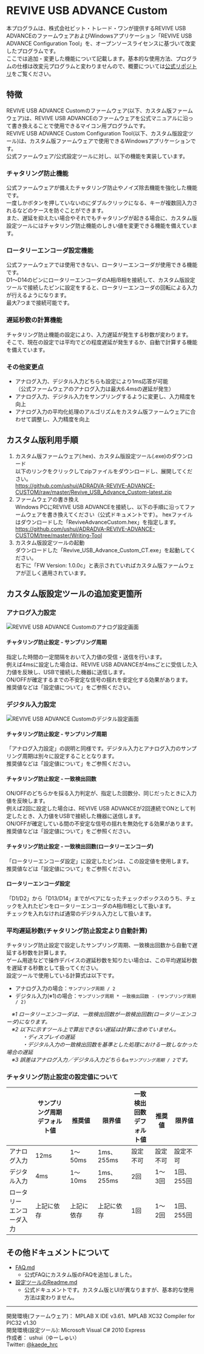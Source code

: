 #  REVIVE USB ADVANCE Custom

本プログラムは、株式会社ビット・トレード・ワンが提供するREVIVE USB ADVANCEのファームウェアおよびWindowsアプリケーション「REVIVE USB ADVANCE Configuration Tool」を、オープンソースライセンスに基づいて改変したプログラムです。  
ここでは追加・変更した機能について記載します。基本的な使用方法、プログラムの仕様は改変元プログラムと変わりませんので、概要については[公式リポジトリ](https://github.com/bit-trade-one/ADRADVA-REVIVE-ADVANCE)をご覧ください。  

## 特徴

REVIVE USB ADVANCE Customのファームウェア(以下、カスタム版ファームウェア)は、REVIVE USB ADVANCEのファームウェアを公式マニュアルに沿って書き換えることで使用できるマイコン用プログラムです。  
REVIVE USB ADVANCE Custom Configuration Tool(以下、カスタム版設定ツール)は、カスタム版ファームウェアで使用できるWindowsアプリケーションです。  
公式ファームウェア/公式設定ツールに対し、以下の機能を実装しています。  

### チャタリング防止機能
公式ファームウェアが備えたチャタリング防止やノイズ除去機能を強化した機能です。  
一度しかボタンを押していないのにダブルクリックになる、キーが複数回入力されるなどのケースを防ぐことができます。  
また、遅延を抑えたい場合やそれでもチャタリングが起きる場合に、カスタム版設定ツールにはチャタリング防止機能のしきい値を変更できる機能を備えています。  

### ロータリーエンコーダ設定機能
公式ファームウェアでは使用できない、ロータリーエンコーダが使用できる機能です。  
D1～D14のピンにロータリーエンコーダのA相/B相を接続して、カスタム版設定ツールで接続したピンに設定をすると、ロータリーエンコーダの回転による入力が行えるようになります。  
最大7つまで接続可能です。  

### 遅延秒数の計算機能
チャタリング防止機能の設定により、入力遅延が発生する秒数が変わります。  
そこで、現在の設定では平均でどの程度遅延が発生するか、自動で計算する機能を備えています。  

### その他変更点
 - アナログ入力、デジタル入力どちらも設定により1ms応答が可能  
 （公式ファームウェアのアナログ入力は最大6.4msの遅延が発生）  
 - アナログ入力、デジタル入力をサンプリングするように変更し、入力精度を向上  
 - アナログ入力の平均化処理のアルゴリズムをカスタム版ファームウェアに合わせて調整し、入力精度を向上  

## カスタム版利用手順
1. カスタム版ファームウェア(.hex)、カスタム版設定ツール(.exe)のダウンロード  
以下のリンクをクリックしてzipファイルをダウンロードし、展開してください。  
https://github.com/ushui/ADRADVA-REVIVE-ADVANCE-CUSTOM/raw/master/Revive_USB_Advance_Custom-latest.zip  
1. ファームウェアの書き換え  
Windows PCにREVIVE USB ADVANCEを接続し、以下の手順に沿ってファームウェアを書き換えてください（公式ドキュメントです）。 hexファイルはダウンロードした「ReviveAdvanceCustom.hex」を指定します。  
https://github.com/ushui/ADRADVA-REVIVE-ADVANCE-CUSTOM/tree/master/Writing-Tool  
1. カスタム版設定ツールの起動  
ダウンロードした「Revive_USB_Advance_Custom_CT.exe」を起動してください。  
右下に「FW Version: 1.0.0c」と表示されていればカスタム版ファームウェアが正しく適用されています。  

## カスタム版設定ツールの追加変更箇所
### アナログ入力設定
![REVIVE USB ADVANCE Customのアナログ設定画面](https://raw.githubusercontent.com/ushui/ADRADVA-REVIVE-ADVANCE-CUSTOM/master/revive_usb_advance_custom_analog.png "REVIVE USB ADVANCE Customのアナログ設定画面")
#### チャタリング防止設定 - サンプリング周期
指定した時間の一定間隔をおいて入力値の受信・送信を行います。  
例えば4msに設定した場合は、REVIVE USB ADVANCEが4msごとに受信した入力値を反映し、USBで接続した機器に送信します。  
ON/OFFが確定するまでの不安定な信号の揺れを安定化する効果があります。  
推奨値などは「設定値について」をご参照ください。  

### デジタル入力設定
![REVIVE USB ADVANCE Customのデジタル設定画面](https://raw.githubusercontent.com/ushui/ADRADVA-REVIVE-ADVANCE-CUSTOM/master/revive_usb_advance_custom_digital.png "REVIVE USB ADVANCE Customのデジタル設定画面")
#### チャタリング防止設定 - サンプリング周期
「アナログ入力設定」の説明と同様です。デジタル入力とアナログ入力のサンプリング周期は別々に設定することとなります。  
推奨値などは「設定値について」をご参照ください。  

#### チャタリング防止設定 - 一致検出回数
ON/OFFのどちらかを採る入力判定が、指定した回数分、同じだったときに入力値を反映します。  
例えば2回に設定した場合は、REVIVE USB ADVANCEが2回連続でONとして判定したとき、入力値をUSBで接続した機器に送信します。  
ON/OFFが確定している間の不安定な信号の揺れを無効化する効果があります。  
推奨値などは「設定値について」をご参照ください。  

#### チャタリング防止設定 - 一致検出回数(ロータリーエンコーダ)
「ロータリーエンコーダ設定」に設定したピンは、この設定値を使用します。  
推奨値などは「設定値について」をご参照ください。  

#### ロータリーエンコーダ設定
「D1/D2」から「D13/D14」までがペアになったチェックボックスのうち、チェックを入れたピンをロータリーエンコーダのA相/B相として扱います。  
チェックを入れなければ通常のデジタル入力として扱います。  

### 平均遅延秒数(チャタリング防止設定より自動計算)
チャタリング防止設定で設定したサンプリング周期、一致検出回数から自動で遅延する秒数を計算します。  
ゲーム用途などで操作デバイスの遅延秒数を知りたい場合は、この平均遅延秒数を遅延する秒数として扱ってください。  
設定ツールで使用している計算式は以下です。  
 - アナログ入力の場合：`サンプリング周期 / 2`  
 - デジタル入力(※1)の場合：`サンプリング周期 * 一致検出回数 - (サンプリング周期 / 2)`

　*※1 ロータリーエンコーダは、一致検出回数が一致検出回数(ロータリーエンコーダ)になります。*  
　*※2 以下に示すツール上で算出できない遅延は計算に含めていません。*  
　　　*・ディスプレイの遅延*  
　　　*・デジタル入力の一致検出回数を基準とした処理における一致しなかった場合の遅延*  
　*※3 誤差はアナログ入力／デジタル入力どちらも`±サンプリング周期 / 2`です。*  

### チャタリング防止設定の設定値について
|  | サンプリング周期<br />デフォルト値 | <br />推奨値 | <br />限界値 | 一致検出回数<br />デフォルト値 | <br />推奨値 | <br />限界値 |
| - | - | - | - | - | - | - |
| アナログ入力 | 12ms | 1～50ms | 1ms、255ms | 設定不可 | 設定不可 | 設定不可 |
| デジタル入力 | 4ms | 1～10ms | 1ms、255ms | 2回 | 1～3回 | 1回、255回 |
| ロータリー<br />エンコーダ入力 | 上記に依存 | 上記に依存 | 上記に依存 | 1回 | 1～2回 | 1回、255回 |

## その他ドキュメントについて
 - [FAQ.md](https://github.com/ushui/ADRADVA-REVIVE-ADVANCE-CUSTOM/blob/master/FAQ.md)
   - 公式FAQにカスタム版のFAQを追加しました。
 - [設定ツールのReadme.md](https://github.com/ushui/ADRADVA-REVIVE-ADVANCE-CUSTOM/blob/master/PCTool/Readme.md)
   - 公式ドキュメントです。カスタム版とUIが異なりますが、基本的な使用方法は変わりません。

----

開発環境(ファームウェア)： MPLAB X IDE v3.61、MPLAB XC32 Compiler for PIC32 v1.30  
開発環境(設定ツール): Microsoft Visual C# 2010 Express  
作成者： ushui（ゆーしゅい）  
Twitter: [@kaede_hrc](https://twitter.com/kaede_hrc)  
